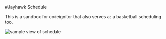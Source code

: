 #Jayhawk Schedule

This is a sandbox for codeignitor that also serves as a basketball scheduling too.

![sample view of schedule](https://raw.github.com/jesseoverright/jayhawk-schedule/master/images/schedule-sample.png)